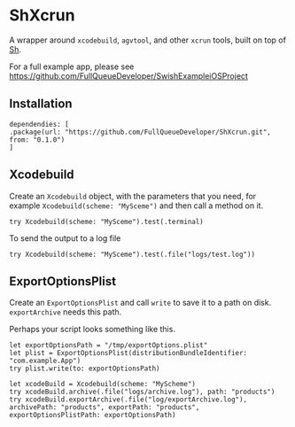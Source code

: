 # ShXcrun

A wrapper around `xcodebuild`, `agvtool`, and other `xcrun` tools, built on top of [Sh](https://github.com/FullQueueDeveloper/Sh.git).

For a full example app, please see https://github.com/FullQueueDeveloper/SwishExampleiOSProject


## Installation

```
dependendies: [
.package(url: "https://github.com/FullQueueDeveloper/ShXcrun.git", from: "0.1.0")
]
```

## Xcodebuild

Create an `Xcodebuild` object, with the parameters that you need, for example `Xcodebuild(scheme: "MySceme")` and then call a method on it.

```
try Xcodebuild(scheme: "MySceme").test(.terminal)
```

To send the output to a log file

```
try Xcodebuild(scheme: "MySceme").test(.file("logs/test.log"))
```


## ExportOptionsPlist

Create an `ExportOptionsPlist` and call `write` to save it to a path on disk. `exportArchive` needs this path.

Perhaps your script looks something like this.

```
let exportOptionsPath = "/tmp/exportOptions.plist"
let plist = ExportOptionsPlist(distributionBundleIdentifier: "com.example.App")
try plist.write(to: exportOptionsPath)

let xcodeBuild = Xcodebuild(scheme: "MyScheme")
try xcodeBuild.archive(.file("logs/archive.log"), path: "products")
try xcodeBuild.exportArchive(.file("log/exportArchive.log"), archivePath: "products", exportPath: "products", exportOptionsPlistPath: exportOptionsPath)
```
